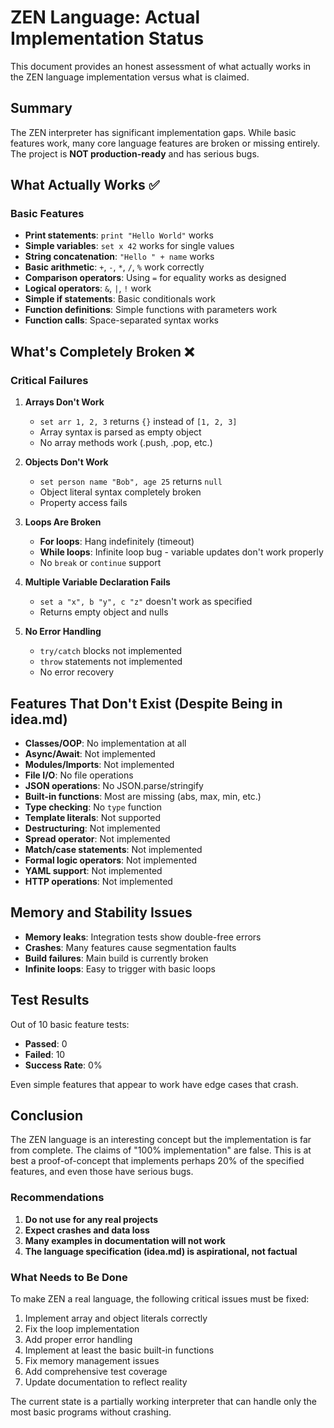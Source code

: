# ZEN Language: Actual Implementation Status

This document provides an honest assessment of what actually works in the ZEN language implementation versus what is claimed.

## Summary

The ZEN interpreter has significant implementation gaps. While basic features work, many core language features are broken or missing entirely. The project is **NOT production-ready** and has serious bugs.

## What Actually Works ✅

### Basic Features
- **Print statements**: `print "Hello World"` works
- **Simple variables**: `set x 42` works for single values
- **String concatenation**: `"Hello " + name` works
- **Basic arithmetic**: `+`, `-`, `*`, `/`, `%` work correctly
- **Comparison operators**: Using `=` for equality works as designed
- **Logical operators**: `&`, `|`, `!` work
- **Simple if statements**: Basic conditionals work
- **Function definitions**: Simple functions with parameters work
- **Function calls**: Space-separated syntax works

## What's Completely Broken ❌

### Critical Failures

1. **Arrays Don't Work**
   - `set arr 1, 2, 3` returns `{}` instead of `[1, 2, 3]`
   - Array syntax is parsed as empty object
   - No array methods work (.push, .pop, etc.)

2. **Objects Don't Work**
   - `set person name "Bob", age 25` returns `null`
   - Object literal syntax completely broken
   - Property access fails

3. **Loops Are Broken**
   - **For loops**: Hang indefinitely (timeout)
   - **While loops**: Infinite loop bug - variable updates don't work properly
   - No `break` or `continue` support

4. **Multiple Variable Declaration Fails**
   - `set a "x", b "y", c "z"` doesn't work as specified
   - Returns empty object and nulls

5. **No Error Handling**
   - `try/catch` blocks not implemented
   - `throw` statements not implemented
   - No error recovery

## Features That Don't Exist (Despite Being in idea.md)

- **Classes/OOP**: No implementation at all
- **Async/Await**: Not implemented
- **Modules/Imports**: Not implemented
- **File I/O**: No file operations
- **JSON operations**: No JSON.parse/stringify
- **Built-in functions**: Most are missing (abs, max, min, etc.)
- **Type checking**: No `type` function
- **Template literals**: Not supported
- **Destructuring**: Not implemented
- **Spread operator**: Not implemented
- **Match/case statements**: Not implemented
- **Formal logic operators**: Not implemented
- **YAML support**: Not implemented
- **HTTP operations**: Not implemented

## Memory and Stability Issues

- **Memory leaks**: Integration tests show double-free errors
- **Crashes**: Many features cause segmentation faults
- **Build failures**: Main build is currently broken
- **Infinite loops**: Easy to trigger with basic loops

## Test Results

Out of 10 basic feature tests:
- **Passed**: 0
- **Failed**: 10
- **Success Rate**: 0%

Even simple features that appear to work have edge cases that crash.

## Conclusion

The ZEN language is an interesting concept but the implementation is far from complete. The claims of "100% implementation" are false. This is at best a proof-of-concept that implements perhaps 20% of the specified features, and even those have serious bugs.

### Recommendations

1. **Do not use for any real projects**
2. **Expect crashes and data loss**
3. **Many examples in documentation will not work**
4. **The language specification (idea.md) is aspirational, not factual**

### What Needs to Be Done

To make ZEN a real language, the following critical issues must be fixed:

1. Implement array and object literals correctly
2. Fix the loop implementation
3. Add proper error handling
4. Implement at least the basic built-in functions
5. Fix memory management issues
6. Add comprehensive test coverage
7. Update documentation to reflect reality

The current state is a partially working interpreter that can handle only the most basic programs without crashing.